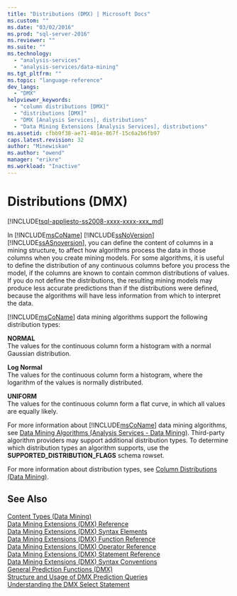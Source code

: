```yaml
---
title: "Distributions (DMX) | Microsoft Docs"
ms.custom: ""
ms.date: "03/02/2016"
ms.prod: "sql-server-2016"
ms.reviewer: ""
ms.suite: ""
ms.technology: 
  - "analysis-services"
  - "analysis-services/data-mining"
ms.tgt_pltfrm: ""
ms.topic: "language-reference"
dev_langs: 
  - "DMX"
helpviewer_keywords: 
  - "column distributions [DMX]"
  - "distributions [DMX]"
  - "DMX [Analysis Services], distributions"
  - "Data Mining Extensions [Analysis Services], distributions"
ms.assetid: cfbb9f38-ae71-401e-867f-15c6a2b6fb97
caps.latest.revision: 32
author: "Minewiskan"
ms.author: "owend"
manager: "erikre"
ms.workload: "Inactive"
---
```

# Distributions (DMX)
[!INCLUDE[tsql-appliesto-ss2008-xxxx-xxxx-xxx_md](../includes/tsql-appliesto-ss2008-xxxx-xxxx-xxx-md.md)]

  In [!INCLUDE[msCoName](../includes/msconame-md.md)] [!INCLUDE[ssNoVersion](../includes/ssnoversion-md.md)] [!INCLUDE[ssASnoversion](../includes/ssasnoversion-md.md)], you can define the content of columns in a mining structure, to affect how algorithms process the data in those columns when you create mining models. For some algorithms, it is useful to define the distribution of any continuous columns before you process the model, if the columns are known to contain common distributions of values. If you do not define the distributions, the resulting mining models may produce less accurate predictions than if the distributions were defined, because the algorithms will have less information from which to interpret the data.  
  
 [!INCLUDE[msCoName](../includes/msconame-md.md)] data mining algorithms support the following distribution types:  
  
 **NORMAL**  
 The values for the continuous column form a histogram with a normal Gaussian distribution.  
  
 **Log Normal**  
 The values for the continuous column form a histogram, where the logarithm of the values is normally distributed.  
  
 **UNIFORM**  
 The values for the continuous column form a flat curve, in which all values are equally likely.  
  
 For more information about [!INCLUDE[msCoName](../includes/msconame-md.md)] data mining algorithms, see [Data Mining Algorithms &#40;Analysis Services - Data Mining&#41;](../analysis-services/data-mining/data-mining-algorithms-analysis-services-data-mining.md). Third-party algorithm providers may support additional distribution types. To determine which distribution types an algorithm supports, use the **SUPPORTED_DISTRIBUTION_FLAGS** schema rowset.  
  
 For more information about distribution types, see [Column Distributions &#40;Data Mining&#41;](../analysis-services/data-mining/column-distributions-data-mining.md).  
  
## See Also  
 [Content Types &#40;Data Mining&#41;](../analysis-services/data-mining/content-types-data-mining.md)   
 [Data Mining Extensions &#40;DMX&#41; Reference](../dmx/data-mining-extensions-dmx-reference.md)   
 [Data Mining Extensions &#40;DMX&#41; Syntax Elements](../dmx/data-mining-extensions-dmx-syntax-elements.md)   
 [Data Mining Extensions &#40;DMX&#41; Function Reference](../dmx/data-mining-extensions-dmx-function-reference.md)   
 [Data Mining Extensions &#40;DMX&#41; Operator Reference](../dmx/data-mining-extensions-dmx-operator-reference.md)   
 [Data Mining Extensions &#40;DMX&#41; Statement Reference](../dmx/data-mining-extensions-dmx-statements.md)   
 [Data Mining Extensions &#40;DMX&#41; Syntax Conventions](../dmx/data-mining-extensions-dmx-syntax-conventions.md)   
 [General Prediction Functions &#40;DMX&#41;](../dmx/general-prediction-functions-dmx.md)   
 [Structure and Usage of DMX Prediction Queries](../dmx/structure-and-usage-of-dmx-prediction-queries.md)   
 [Understanding the DMX Select Statement](../dmx/understanding-the-dmx-select-statement.md)  
  
  

